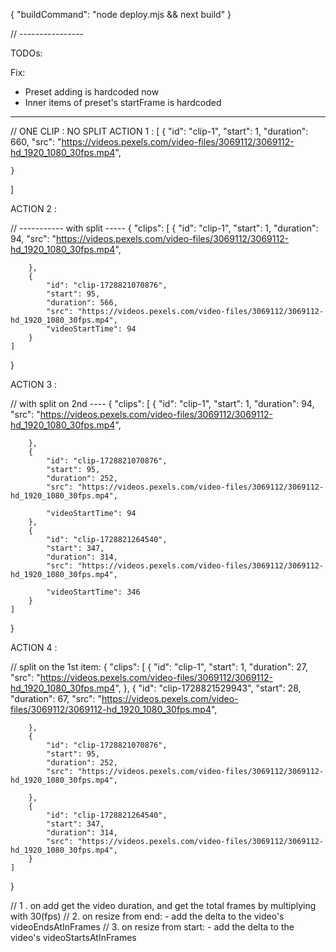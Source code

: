 {
  "buildCommand": "node deploy.mjs && next build"
}

// ----------------

TODOs:

Fix:  
  - Preset adding is hardcoded now
  - Inner items of preset's startFrame is hardcoded



----
// ONE CLIP : NO SPLIT
ACTION 1  :
[
    {
        "id": "clip-1",
        "start": 1,
        "duration": 660,
        "src": "https://videos.pexels.com/video-files/3069112/3069112-hd_1920_1080_30fps.mp4",
      
    }
]

ACTION 2  :

// ----------- with split -----
{
    "clips": [
        {
            "id": "clip-1",
            "start": 1,
            "duration": 94,
            "src": "https://videos.pexels.com/video-files/3069112/3069112-hd_1920_1080_30fps.mp4",
          
        },
        {
            "id": "clip-1728821070876",
            "start": 95,
            "duration": 566,
            "src": "https://videos.pexels.com/video-files/3069112/3069112-hd_1920_1080_30fps.mp4",
            "videoStartTime": 94
        }
    ]
}

ACTION 3  :

// with split on 2nd ----
{
    "clips": [
        {
            "id": "clip-1",
            "start": 1,
            "duration": 94,
            "src": "https://videos.pexels.com/video-files/3069112/3069112-hd_1920_1080_30fps.mp4",
           
        },
        {
            "id": "clip-1728821070876",
            "start": 95,
            "duration": 252,
            "src": "https://videos.pexels.com/video-files/3069112/3069112-hd_1920_1080_30fps.mp4",
           
            "videoStartTime": 94
        },
        {
            "id": "clip-1728821264540",
            "start": 347,
            "duration": 314,
            "src": "https://videos.pexels.com/video-files/3069112/3069112-hd_1920_1080_30fps.mp4",
           
            "videoStartTime": 346
        }
    ]
}

ACTION 4  :

// split on the 1st item:
{
    "clips": [
        {
            "id": "clip-1",
            "start": 1,
            "duration": 27,
            "src": "https://videos.pexels.com/video-files/3069112/3069112-hd_1920_1080_30fps.mp4",
        },
        {
            "id": "clip-1728821529943",
            "start": 28,
            "duration": 67,
            "src": "https://videos.pexels.com/video-files/3069112/3069112-hd_1920_1080_30fps.mp4",
    
        },
        {
            "id": "clip-1728821070876",
            "start": 95,
            "duration": 252,
            "src": "https://videos.pexels.com/video-files/3069112/3069112-hd_1920_1080_30fps.mp4",         
            
        },
        {
            "id": "clip-1728821264540",
            "start": 347,
            "duration": 314,
            "src": "https://videos.pexels.com/video-files/3069112/3069112-hd_1920_1080_30fps.mp4",   
        }
    ]
}

// 1 . on add get the video duration, and get the total frames by multiplying with 30(fps)
// 2. on resize from end:
    - add the delta to the video's videoEndsAtInFrames
// 3. on resize from start:
    - add the delta to the video's videoStartsAtInFrames